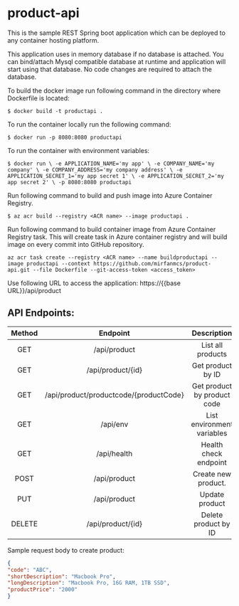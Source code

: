 product-api
========================
This is the sample REST Spring boot application which can be deployed to any container hosting platform.

This application uses in memory database if no database is attached. You can bind/attach Mysql compatible database at runtime and application will start using that database. No code changes are required to attach the database. 


To build the docker image run following command in the directory where Dockerfile is located:

`$ docker build -t productapi .`

To run the container locally run the following command:

`$ docker run -p 8080:8080 productapi`

To run the container with environment variables:


`$ docker run \
-e APPLICATION_NAME='my app' \
-e COMPANY_NAME='my company' \
-e COMPANY_ADDRESS='my company address' \
-e APPLICATION_SECRET_1='my app secret 1' \
-e APPLICATION_SECRET_2='my app secret 2' \
-p 8080:8080 productapi`


Run following command to build and push image into Azure Container Registry.

`$ az acr build --registry <ACR name> --image productapi .`

Run following command to build container image from Azure Container Registry task. This will create task in Azure container registry and will build image on every commit into GitHub repository.

`az acr task create --registry <ACR name> --name buildproductapi --image productapi --context https://github.com/mirfanmcs/product-api.git --file Dockerfile --git-access-token <access_token>`


Use following URL to access the application:
https://{{base URL}}/api/product

## API Endpoints:

| Method | Endpoint    | Description    |
| :---:   | :---: | :---: |
| GET | /api/product | List all products |
| GET | /api/product/{id} | Get product by ID |
| GET | /api/product/productcode/{productCode} | Get product by product code |
| GET | /api/env | List environment variables |
| GET | /api/health | Health check endpoint |
| POST | /api/product | Create new product. |
| PUT | /api/product  | Update product |
| DELETE | /api/product/{id}  | Delete product by ID |

Sample request body to create product:
```json
{
"code": "ABC",
"shortDescription": "Macbook Pro",
"longDescription": "Macbook Pro, 16G RAM, 1TB SSD",
"productPrice": "2000"
}
```

